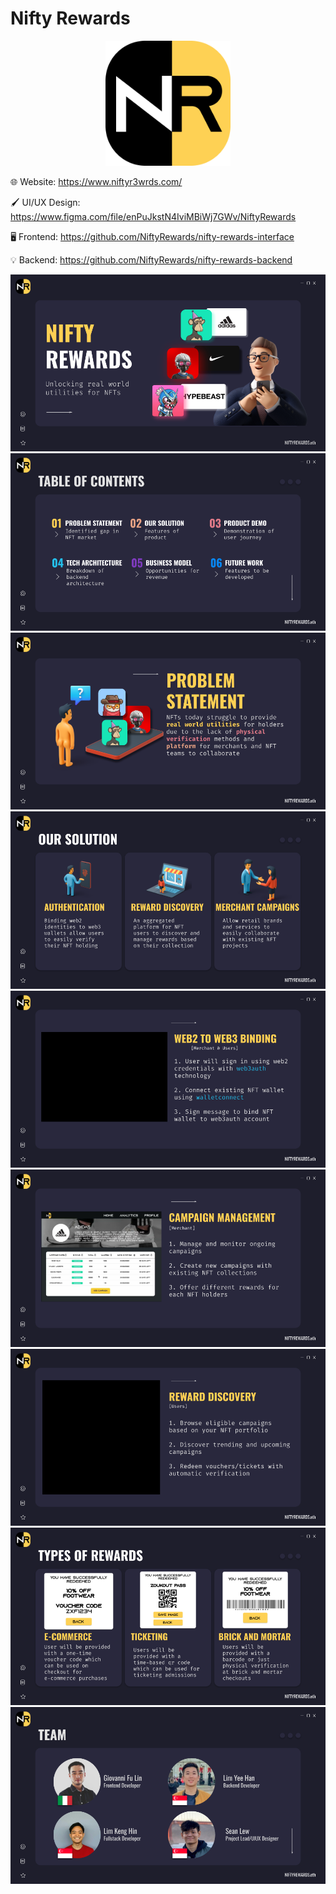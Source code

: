 # Nifty Rewards

<p align="center">
<a href="https://www.niftyr3wrds.com/">
<img src="./logo.png" width=200/>
</a>

🌐 Website: <https://www.niftyr3wrds.com/>

🖌️ UI/UX Design: <https://www.figma.com/file/enPuJkstN4IviMBiWj7GWv/NiftyRewards>

🖥️ Frontend: <https://github.com/NiftyRewards/nifty-rewards-interface>

💡 Backend: <https://github.com/NiftyRewards/nifty-rewards-backend>

![1.png](NiftyRewards%20Pitch%20Deck.png)
![2.png](<NiftyRewards%20Pitch%20Deck%20(1).png>)
![3.png](<NiftyRewards%20Pitch%20Deck%20(2).png>)
![4.png](<NiftyRewards%20Pitch%20Deck%20(3).png>)
![5.png](<NiftyRewards%20Pitch%20Deck%20(4).png>)
![6.png](<NiftyRewards%20Pitch%20Deck%20(5).png>)
![7.png](<NiftyRewards%20Pitch%20Deck%20(6).png>)
![8.png](<NiftyRewards%20Pitch%20Deck%20(7).png>)
![9.png](<NiftyRewards%20Pitch%20Deck%20(8).png>)
